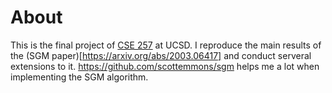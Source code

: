 # About
This is the final project of [CSE 257](https://scungao.github.io/ucsd-s21/cse257s21.pdf) at UCSD. I reproduce the main results of the (SGM paper)[https://arxiv.org/abs/2003.06417] and
conduct serveral extensions to it. https://github.com/scottemmons/sgm helps me a lot when implementing the SGM algorithm.
